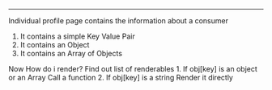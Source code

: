 --------------------------------

Individual profile page contains the information about a consumer 
  1. It contains a simple Key Value Pair
  2. It contains an Object
  3. It contains an Array of Objects 

  Now How do i render?
    Find out list of renderables 
      1. If obj[key] is an object or an Array
           Call a function 
      2. If obj[key] is a string
           Render it directly
     
